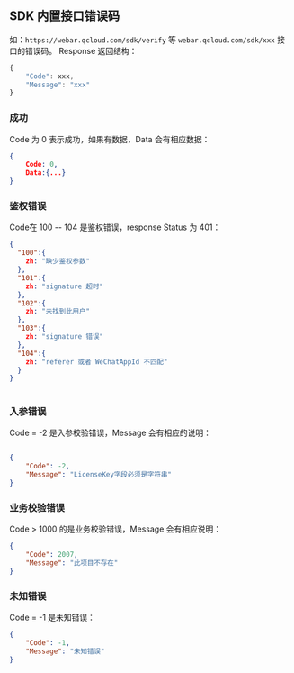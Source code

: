 
## SDK 内置接口错误码
如：`https://webar.qcloud.com/sdk/verify` 等 `webar.qcloud.com/sdk/xxx` 接口的错误码。
Response 返回结构：

```js
{
    "Code": xxx,
    "Message": "xxx"
}
```


### 成功 
 Code 为 0 表示成功，如果有数据，Data 会有相应数据：

```json
{
    Code: 0,
    Data:{...}
}
```


### 鉴权错误
 Code在 100 -- 104 是鉴权错误，response Status 为 401：
```json
{
  "100":{
    zh: "缺少鉴权参数"
  },
  "101":{
    zh: "signature 超时"
  },
  "102":{
    zh: "未找到此用户"
  },
  "103":{
    zh: "signature 错误"
  },
  "104":{
    zh: "referer 或者 WeChatAppId 不匹配"
  }
}
 

```

### 入参错误
Code = -2 是入参校验错误，Message 会有相应的说明：

```json

{
    "Code": -2,
    "Message": "LicenseKey字段必须是字符串"
}
```

### 业务校验错误
Code > 1000 的是业务校验错误，Message 会有相应说明：

```json
{
    "Code": 2007,
    "Message": "此项目不存在"
}
```

### 未知错误
Code = -1 是未知错误：
```json
{
    "Code": -1,
    "Message": "未知错误"
}
```
